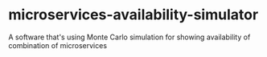 # microservices-availability-simulator
A software that's using Monte Carlo simulation for showing availability of combination of microservices
